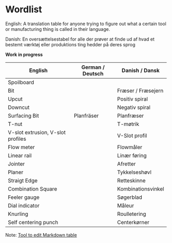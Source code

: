 # Wordlist
English: A translation table for anyone trying to figure out what a certain tool or manufacturing thing is called in their language.

Danish: En oversættelsestabel for alle der prøver at finde ud af hvad et bestemt værktøj eller produktions ting hedder på deres sprog

**Work in progress**

| **English**                       | **German / Deutsch** | **Danish / Dansk** |
|-----------------------------------|----------------------|--------------------|
| Spoilboard                        |                      |                    |
| Bit                               |                      | Fræser / Fræsejern |
| Upcut                             |                      | Positiv spiral     |
| Downcut                           |                      | Negativ spiral     |
| Surfacing Bit                     | Planfräser           | Planfræser         |
| T-nut                             |                      | T-møtrik           |
| V-slot extrusion, V-slot profiles |                      | V-Slot profil      |
| Flow meter                        |                      | Flowmåler          |
| Linear rail                       |                      | Linær føring       |
| Jointer                           |                      | Afretter           |
| Planer                            |                      | Tykkelseshøvl      |
| Straigt Edge                      |                      | Retteskinne        |
| Combination Square                |                      | Kombinationsvinkel |
| Feeler gauge                      |                      | Søgerblad          |
| Dial indicator                    |                      | Måleur             |
| Knurling                          |                      | Roulletering       |
| Self centering punch              |                      | Centerkørner       |
     




Note: [Tool to edit Markdown table](https://tableconvert.com/markdown-to-markdown)
